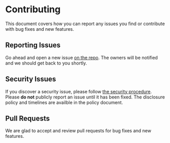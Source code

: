 # Contributing

This document covers how you can report any issues you find or contribute with bug fixes and new features.

## Reporting Issues

Go ahead and open a new issue [on the repo](https://github.com/gwynne/swift-semver/issues/new). The owners will be notified and we should get back to you shortly.

## Security Issues

If you discover a security issue, please follow [the security procedure](https://github.com/gwynne/swift-semver/security/policy). Please **do not** publicly report an issue until it has been fixed. The disclosure policy and timelines are availble in the policy document.

## Pull Requests

We are glad to accept and review pull requests for bug fixes and new features.
